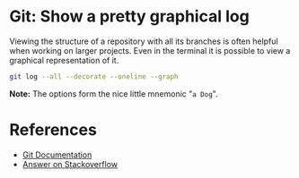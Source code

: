 # Git: Show a pretty graphical log

Viewing the structure of a repository with all its branches is often helpful when working on larger projects. Even in the terminal it is possible to view a graphical representation of it.

```bash
git log --all --decorate --oneline --graph
```

**Note:** The options form the nice little mnemonic "`a Dog`".

# References

- [Git Documentation](https://www.git-scm.com/docs/git-log)
- [Answer on Stackoverflow](https://stackoverflow.com/a/35075021)